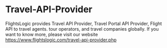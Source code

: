 # Travel-API-Provider
FlightsLogic provides Travel API Provider, Travel Portal API Provider, Flight API to travel agents. tour operators, and travel companies globally. If you want to know more, please visit our website https://www.flightslogic.com/travel-api-provider.php 
